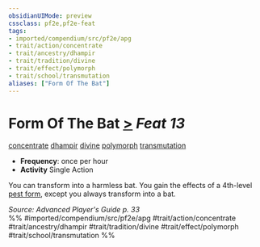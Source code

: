 ```yaml
---
obsidianUIMode: preview
cssclass: pf2e,pf2e-feat
tags:
- imported/compendium/src/pf2e/apg
- trait/action/concentrate
- trait/ancestry/dhampir
- trait/tradition/divine
- trait/effect/polymorph
- trait/school/transmutation
aliases: ["Form Of The Bat"]
---
```

# Form Of The Bat  [>](chapter-9-playing-the-game.md#Actions "Single Action") *Feat 13*  
[concentrate](concentrate.md)  [dhampir](dhampir-b1.md)  [divine](divine.md)  [polymorph](polymorph.md)  [transmutation](transmutation.md)  

- **Frequency**: once per hour
- **Activity** Single Action

You can transform into a harmless bat. You gain the effects of a 4th-level [pest form](../spells/pest-form.md), except you always transform into a bat.

*Source: Advanced Player's Guide p. 33*  
%% #imported/compendium/src/pf2e/apg #trait/action/concentrate #trait/ancestry/dhampir #trait/tradition/divine #trait/effect/polymorph #trait/school/transmutation %%